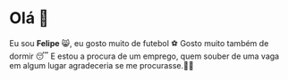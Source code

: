 # Olá 👋
Eu sou **Felipe** 😸, eu gosto muito de futebol ⚽️
Gosto muito também de dormir 😴
E estou a procura de um emprego, quem souber de uma vaga em algum lugar agradeceria se me procurasse.👍🏻
